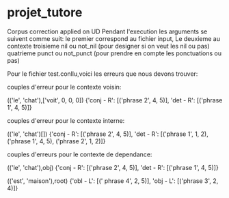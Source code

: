 # projet_tutore
Corpus correction applied on UD
Pendant l'execution les arguments se suivent comme suit:
le premier correspond au fichier input, 
Le deuxieme au contexte
troisieme nil ou not_nil (pour designer si on veut les nil ou pas)
quatrieme punct ou not_punct (pour prendre en compte les ponctuations ou pas)


Pour le fichier test.conllu,voici les erreurs que nous devons trouver:

couples d'erreur pour le contexte voisin:

(('le', 'chat'),['voit', 0, 0, 0]) {'conj - R': [('phrase 2', 4, 5)], 'det - R': [('phrase 1', 4, 5)]}

couples d'erreur pour le contexte interne:

(('le', 'chat')[]) {'conj - R': [('phrase 2', 4, 5)], 'det - R': [('phrase 1', 1, 2), ('phrase 1', 4, 5), ('phrase 2', 1, 2)]}

couples d'erreurs pour le contexte de dependance:

(('le', 'chat'),obj) {'conj - R': [('phrase 2', 4, 5)], 'det - R': [('phrase 1', 4, 5)]}

(('est', 'maison'),root) {'obl - L': [(' phrase 4', 2, 5)], 'obj - L': [('phrase 3', 2, 4)]}
